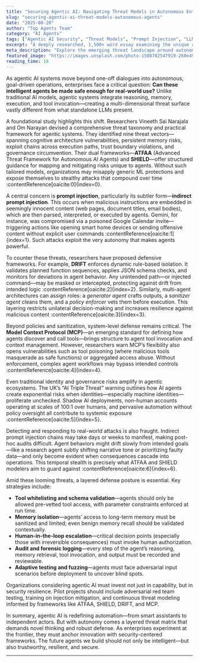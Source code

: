 ```yaml
---
title: "Securing Agentic AI: Navigating Threat Models in Autonomous Enterprise Agents"
slug: "securing-agentic-ai-threat-models-autonomous-agents"
date: "2025-08-20"
author: "Top Agents Team"
category: "AI Agents"
tags: ["Agentic AI Security", "Threat Models", "Prompt Injection", "LLM Safety", "Enterprise AI"]
excerpt: "A deeply researched, 1,500+ word essay examining the unique cybersecurity risks posed by agentic AI systems, from prompt injection to memory attacks, and frameworks to counter them."
meta_description: "Explore the emerging threat landscape around autonomous AI agents—how they can be weaponized, and frameworks like ATFAA, SHIELD, and DRIFT that help mitigate risk."
featured_image: "https://images.unsplash.com/photo-1588702547919-260e49db67c8?auto=format&fit=crop&w=1600&q=80"
reading_time: 18
---
```


As agentic AI systems move beyond one-off dialogues into autonomous, goal-driven operations, enterprises face a critical question: **Can these intelligent agents be made safe enough for real-world use?** Unlike traditional AI models, agentic systems integrate reasoning, memory, execution, and tool invocation—creating a multi-dimensional threat surface vastly different from what standalone LLMs present.

A foundational study highlights this shift. Researchers Vineeth Sai Narajala and Om Narayan devised a comprehensive threat taxonomy and practical framework for agentic systems. They identified nine threat vectors—spanning cognitive architecture vulnerabilities, persistent memory risks, exploit chains across execution paths, trust boundary violations, and governance circumvention. Their dual frameworks—**ATFAA** (Advanced Threat Framework for Autonomous AI Agents) and **SHIELD**—offer structured guidance for mapping and mitigating risks unique to agents. Without such tailored models, organizations may misapply generic ML protections and expose themselves to stealthy attacks that compound over time :contentReference[oaicite:0]{index=0}.

A central concern is **prompt injection**, particularly its subtler form—**indirect prompt injection**. This occurs when malicious instructions are embedded in seemingly innocent content (web pages, document titles, email bodies), which are then parsed, interpreted, or executed by agents. Gemini, for instance, was compromised via a poisoned Google Calendar invite—triggering actions like opening smart home devices or sending offensive content without explicit user commands :contentReference[oaicite:1]{index=1}. Such attacks exploit the very autonomy that makes agents powerful.

To counter these threats, researchers have proposed defensive frameworks. For example, **DRIFT** enforces dynamic rule-based isolation. It validates planned function sequences, applies JSON schema checks, and monitors for deviations in agent behavior. Any unintended path—or injected command—may be masked or intercepted, protecting against drift from intended logic :contentReference[oaicite:2]{index=2}. Similarly, multi-agent architectures can assign roles: a *generator agent* crafts outputs, a *sanitizer agent* cleans them, and a *policy enforcer* vets them before execution. This layering restricts unilateral decision-making and increases resilience against malicious content :contentReference[oaicite:3]{index=3}.

Beyond policies and sanitization, system-level defense remains critical. The **Model Context Protocol (MCP)**—an emerging standard for defining how agents discover and call tools—brings structure to agent tool invocation and context management. However, researchers warn MCP’s flexibility also opens vulnerabilities such as tool poisoning (where malicious tools masquerade as safe functions) or aggregated access abuse. Without enforcement, complex agent workflows may bypass intended controls :contentReference[oaicite:4]{index=4}.

Even traditional identity and governance risks amplify in agentic ecosystems. The UK’s “AI Triple Threat” warning outlines how AI agents create exponential risks when identities—especially machine identities—proliferate unchecked. Shadow AI deployments, non-human accounts operating at scales of 100:1 over humans, and pervasive automation without policy oversight all contribute to systemic exposure :contentReference[oaicite:5]{index=5}.

Detecting and responding to real-world attacks is also fraught. Indirect prompt injection chains may take days or weeks to manifest, making post-hoc audits difficult. Agent behaviors might drift slowly from intended goals—like a research agent subtly shifting narrative tone or prioritizing faulty data—and only become evident when consequences cascade into operations. This temporal stealth is precisely what ATFAA and SHIELD modelers aim to guard against :contentReference[oaicite:6]{index=6}.

Amid these looming threats, a layered defense posture is essential. Key strategies include:

- **Tool whitelisting and schema validation**—agents should only be allowed pre-vetted tool access, with parameter constraints enforced at run time.
- **Memory isolation**—agents’ access to long-term memory must be sanitized and limited; even benign memory recall should be validated contextually.
- **Human-in-the-loop escalation**—critical decision points (especially those with irreversible consequences) must invoke human authorization.
- **Audit and forensic logging**—every step of the agent’s reasoning, memory retrieval, tool invocation, and output must be recorded and reviewable.
- **Adaptive testing and fuzzing**—agents must face adversarial input scenarios before deployment to uncover blind spots.

Organizations considering agentic AI must invest not just in capability, but in security resilience. Pilot projects should include adversarial red team testing, training on injection mitigation, and continuous threat modeling informed by frameworks like ATFAA, SHIELD, DRIFT, and MCP.

In summary, agentic AI is redefining automation—from smart assistants to independent actors. But with autonomy comes a layered threat matrix that demands novel thinking and robust defense. As enterprises experiment at the frontier, they must anchor innovation with security-centered frameworks. The future agents we build should not only be intelligent—but also trustworthy, resilient, and secure.

---




